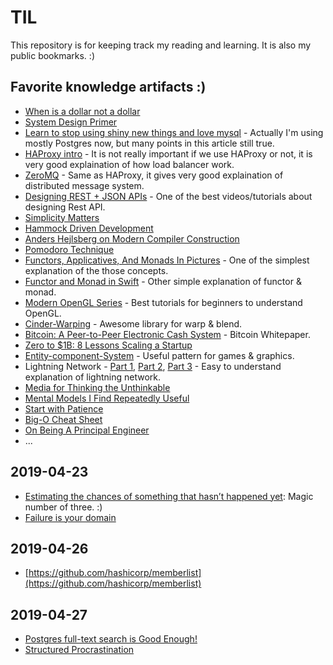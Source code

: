# TIL

This repository is for keeping track my reading and learning. It is also my public bookmarks. :)

## Favorite knowledge artifacts :)

- [When is a dollar not a dollar](https://www.codingvc.com/when-is-a-dollar-not-a-dollar/)
- [System Design Primer](https://github.com/donnemartin/system-design-primer)
- [Learn to stop using shiny new things and love mysql](https://medium.com/@Pinterest_Engineering/learn-to-stop-using-shiny-new-things-and-love-mysql-3e1613c2ce14) - Actually I'm using mostly Postgres now, but many points in this article still true.
- [HAProxy intro](http://www.haproxy.org/download/1.9/doc/intro.txt) - It is not really important if we use HAProxy or not, it is very good explaination of how load balancer work.
- [ZeroMQ](http://zeromq.org/) - Same as HAProxy, it gives very good explaination of distributed message system.
- [Designing REST + JSON APIs](https://stormpath.com/blog/designing-rest-json-apis) - One of the best videos/tutorials about designing Rest API.
- [Simplicity Matters](https://www.youtube.com/watch?v=rI8tNMsozo0)
- [Hammock Driven Development](https://www.youtube.com/watch?v=f84n5oFoZBc)
- [Anders Hejlsberg on Modern Compiler Construction](https://www.youtube.com/watch?v=wSdV1M7n4gQ)
- [Pomodoro Technique](https://en.wikipedia.org/wiki/Pomodoro_Technique)
- [Functors, Applicatives, And Monads In Pictures](http://adit.io/posts/2013-04-17-functors,_applicatives,_and_monads_in_pictures.html) - One of the simplest explanation of the those concepts.
- [Functor and Monad in Swift](https://github.com/JaviSoto/Blog-Posts/blob/master/Functor%20and%20Monad%20in%20Swift/FunctorAndMonad.md) - Other simple explanation of functor & monad.
- [Modern OpenGL Series](https://www.tomdalling.com/blog/category/modern-opengl/) - Best tutorials for beginners to understand OpenGL.
- [Cinder-Warping](https://github.com/paulhoux/Cinder-Warping) - Awesome library for warp & blend.
- [Bitcoin: A Peer-to-Peer Electronic Cash System](https://bitcoin.org/bitcoin.pdf) - Bitcoin Whitepaper.
- [Zero to \$1B: 8 Lessons Scaling a Startup](https://medium.com/@swaaanson/zero-to-1b-8-lessons-scaling-a-startup-f9a4b631de61)
- [Entity-component-System](https://en.wikipedia.org/wiki/Entity_component_system) - Useful pattern for games & graphics.
- Lightning Network - [Part 1](https://www.youtube.com/watch?v=XFUYvLW-0oE), [Part 2](https://www.youtube.com/watch?v=7tHD9Gj9UNg), [Part 3](https://www.youtube.com/watch?v=k-bXIZOMNyA) - Easy to understand explanation of lightning network.
- [Media for Thinking the Unthinkable](http://worrydream.com/MediaForThinkingTheUnthinkable/)
- [Mental Models I Find Repeatedly Useful](https://medium.com/@yegg/mental-models-i-find-repeatedly-useful-936f1cc405d)
- [Start with Patience](https://lifehacker.com/start-with-patience-1787467637?utm_campaign=socialflow_lifehacker_twitter&utm_source=lifehacker_twitter&utm_medium=socialflow)
- [Big-O Cheat Sheet](http://bigocheatsheet.com/)
- [On Being A Principal Engineer](https://blog.dbsmasher.com/2019/01/28/on-being-a-principal-engineer.html)
- ...

## 2019-04-23

- [Estimating the chances of something that hasn’t happened yet](https://www.johndcook.com/blog/2010/03/30/statistical-rule-of-three/): Magic number of three. :)
- [Failure is your domain](https://middlemost.com/failure-is-your-domain/)

## 2019-04-26

- [https://github.com/hashicorp/memberlist](https://github.com/hashicorp/memberlist)

## 2019-04-27

- [Postgres full-text search is Good Enough!](http://rachbelaid.com/postgres-full-text-search-is-good-enough/)
- [Structured Procrastination](http://www.structuredprocrastination.com/)
